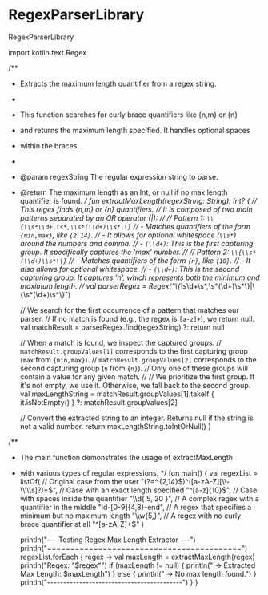 # RegexParserLibrary
RegexParserLibrary

import kotlin.text.Regex

/**
 * Extracts the maximum length quantifier from a regex string.
 *
 * This function searches for curly brace quantifiers like {n,m} or {n}
 * and returns the maximum length specified. It handles optional spaces
 * within the braces.
 *
 * @param regexString The regular expression string to parse.
 * @return The maximum length as an Int, or null if no max length quantifier is found.
 */
fun extractMaxLength(regexString: String): Int? {
    // This regex finds {n,m} or {n} quantifiers.
    // It is composed of two main patterns separated by an OR operator (|):
    //
    // Pattern 1: `\\{\\s*\\d+\\s*,\\s*(\\d+)\\s*\\}`
    //   - Matches quantifiers of the form `{min,max}`, like `{2,14}`.
    //   - It allows for optional whitespace (`\\s*`) around the numbers and comma.
    //   - `(\\d+)`: This is the first capturing group. It specifically captures the 'max' number.
    //
    // Pattern 2: `\\{\\s*(\\d+)\\s*\\}`
    //   - Matches quantifiers of the form `{n}`, like `{10}`.
    //   - It also allows for optional whitespace.
    //   - `(\\d+)`: This is the second capturing group. It captures 'n', which represents both the minimum and maximum length.
    //
    val parserRegex = Regex("\\{\\s*\\d+\\s*,\\s*(\\d+)\\s*\\}|\\{\\s*(\\d+)\\s*\\}")

    // We search for the first occurrence of a pattern that matches our parser.
    // If no match is found (e.g., the regex is `[a-z]+`), we return null.
    val matchResult = parserRegex.find(regexString) ?: return null

    // When a match is found, we inspect the captured groups.
    // `matchResult.groupValues[1]` corresponds to the first capturing group (`max` from `{min,max}`).
    // `matchResult.groupValues[2]` corresponds to the second capturing group (`n` from `{n}`).
    // Only one of these groups will contain a value for any given match.
    //
    // We prioritize the first group. If it's not empty, we use it. Otherwise, we fall back to the second group.
    val maxLengthString = matchResult.groupValues[1].takeIf { it.isNotEmpty() }
        ?: matchResult.groupValues[2]

    // Convert the extracted string to an integer. Returns null if the string is not a valid number.
    return maxLengthString.toIntOrNull()
}

/**
 * The main function demonstrates the usage of extractMaxLength
 * with various types of regular expressions.
 */
fun main() {
    val regexList = listOf(
        // Original case from the user
        "(?=^.{2,14}$)^([a-zA-Z][\\-\\'\\s]?)+$",
        // Case with an exact length specified
        "^[a-z]{10}$",
        // Case with spaces inside the quantifier
        "\\d{ 5, 20 }",
        // A complex regex with a quantifier in the middle
        "id-[0-9]{4,8}-end",
        // A regex that specifies a minimum but no maximum length
        "\\w{5,}",
        // A regex with no curly brace quantifier at all
        "^[a-zA-Z]+$"
    )

    println("--- Testing Regex Max Length Extractor ---")
    println("==========================================")
    regexList.forEach { regex ->
        val maxLength = extractMaxLength(regex)
        println("Regex: \"$regex\"")
        if (maxLength != null) {
            println(" -> Extracted Max Length: $maxLength")
        } else {
            println(" -> No max length found.")
        }
        println("------------------------------------------")
    }
}
